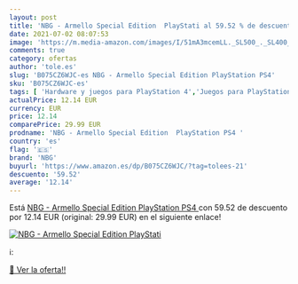 ```yaml
---
layout: post
title: 'NBG - Armello Special Edition  PlayStati al 59.52 % de descuento'
date: 2021-07-02 08:07:53
image: 'https://m.media-amazon.com/images/I/51mA3mcemLL._SL500_._SL400_.jpg'
comments: true
category: ofertas
author: 'tole.es'
slug: 'B075CZ6WJC-es NBG - Armello Special Edition PlayStation PS4'
sku: 'B075CZ6WJC-es'
tags: [ 'Hardware y juegos para PlayStation 4','Juegos para PlayStation 4','Libros','Videojuegos','nbg','playstation','ps4', ]
actualPrice: 12.14 EUR
currency: EUR
price: 12.14
comparePrice: 29.99 EUR
prodname: 'NBG - Armello Special Edition  PlayStation PS4 '
country: 'es'
flag: '🇪🇸'
brand: 'NBG'
buyurl: 'https://www.amazon.es/dp/B075CZ6WJC/?tag=tolees-21'
descuento: '59.52'
average: '12.14'
---
```


Está [NBG - Armello Special Edition  PlayStation PS4 ](https://www.amazon.es/dp/B075CZ6WJC/?tag=tolees-21) con 59.52 de descuento por 12.14 EUR (original: 29.99 EUR) en el siguiente enlace!

[![NBG - Armello Special Edition  PlayStati](https://m.media-amazon.com/images/I/51mA3mcemLL._SL500_._SL400_.jpg)](https://www.amazon.es/dp/B075CZ6WJC/?tag=tolees-21)

ℹ️:


[🛒 Ver la oferta!!](https://www.amazon.es/dp/B075CZ6WJC/?tag=tolees-21)

